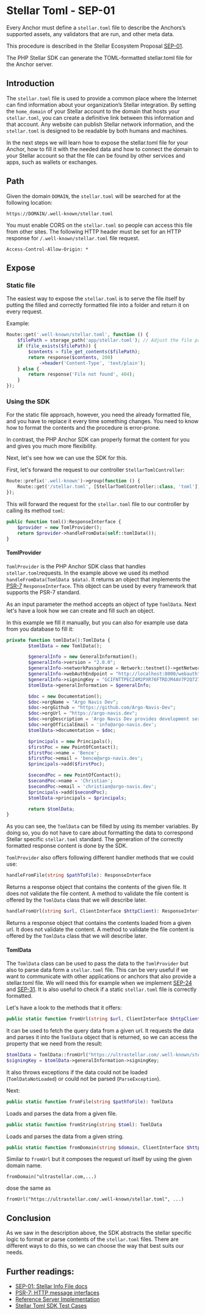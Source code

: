 # Stellar Toml - SEP-01

Every Anchor must define a `stellar.toml` file to describe the Anchors’s supported assets, any validators that are run, and other meta data. 

This procedure is described in the Stellar Ecosystem Proposal [SEP-01](https://github.com/stellar/stellar-protocol/blob/master/ecosystem/sep-0001.md).

The PHP Stellar SDK can generate the TOML-formatted stellar.toml file for the Anchor server.

## Introduction

The `stellar.toml` file is used to provide a common place where the Internet can find information about your organization’s Stellar integration. By setting the `home_domain` of your Stellar account to the domain that hosts your `stellar.toml`, you can create a definitive link between this information and that account. Any website can publish Stellar network information, and the `stellar.toml` is designed to be readable by both humans and machines.

In the next steps we will learn how to expose the stellar.toml file for your Anchor, how to fill it with the needed data and how to connect the domain to your Stellar account so that the file can be found by other services and apps, such as wallets or exchanges.

## Path

Given the domain `DOMAIN`, the `stellar.toml` will be searched for at the following location:

```
https://DOMAIN/.well-known/stellar.toml
```

You must enable CORS on the `stellar.toml` so people can access this file from other sites. The following HTTP header must be set for an HTTP response for `/.well-known/stellar.toml` file request.

```
Access-Control-Allow-Origin: *
```

## Expose

### Static file

The easiest way to expose the `stellar.toml` is to serve the file itself by putting the filled and correctly formatted file into a folder and return it on every request.

Example:
```php
Route::get('.well-known/stellar.toml', function () {
    $filePath = storage_path('app/stellar.toml'); // Adjust the file path as needed
    if (file_exists($filePath)) {
        $contents = file_get_contents($filePath);
        return response($contents, 200)
            ->header('Content-Type', 'text/plain');
    } else {
        return response('File not found', 404);
    }
});
```

### Using the SDK

For the static file approach, however, you need the already formatted file, and you have to replace it every time something changes. You need to know how to format the contents and the procedure is error-prone.

In contrast, the PHP Anchor SDK can properly format the content for you and gives you much more flexibility.

Next, let's see how we can use the SDK for this. 

First, let's forward the request to our controller `StellarTomlController`:
```php
Route::prefix('.well-known')->group(function () {
    Route::get('/stellar.toml', [StellarTomlController::class, 'toml']);
});
```
This will forward the request for the `stellar.toml` file to our controller by calling its method `toml`:

```php
public function toml():ResponseInterface {
    $provider = new TomlProvider();
    return $provider->handleFromData(self::tomlData());
}
```

#### TomlProvider

`TomlProvider` is the PHP Anchor SDK class that handles `stellar.toml`requests. In the example above we used its method ```handleFromData(TomlData $data)```.
It returns an object that implements the [PSR-7](https://www.php-fig.org/psr/psr-7/) `ResponseInterface`. This object can be used by every framework that supports the PSR-7 standard.

As an input parameter the method accepts an object of type `TomlData`. Next let's have a look how we can create and fill such an object.

In this example we fill it manually, but you can also for example use data from you database to fill it:

```php
private function tomlData():TomlData {
        $tomlData = new TomlData();

        $generalInfo = new GeneralInformation();
        $generalInfo->version = "2.0.0";
        $generalInfo->networkPassphrase = Network::testnet()->getNetworkPassphrase();
        $generalInfo->webAuthEndpoint = "http://localhost:8000/webauth";
        $generalInfo->signingKey = "GCIFNTTPECZ4M2PXR76FTRDJM4AV7P2Q7275FL24BNFB56XCWMO53474";
        $tomlData->generalInformation = $generalInfo;

        $doc = new Documentation();
        $doc->orgName = "Argo Navis Dev";
        $doc->orgGithub = "https://github.com/Argo-Navis-Dev";
        $doc->orgUrl = "https://argo-navis.dev";
        $doc->orgDescription = 'Argo Navis Dev provides development services related to Stellar';
        $doc->orgOfficialEmail = 'info@argo-navis.dev';
        $tomlData->documentation = $doc;

        $principals = new Principals();
        $firstPoc = new PointOfContact();
        $firstPoc->name = 'Bence';
        $firstPoc->email = 'bence@argo-navis.dev';
        $principals->add($firstPoc);

        $secondPoc = new PointOfContact();
        $secondPoc->name = 'Christian';
        $secondPoc->email = 'christian@argo-navis.dev';
        $principals->add($secondPoc);
        $tomlData->principals = $principals;

        return $tomlData;
}
```

As you can see, the `TomlData` can be filled by using its member variables. By doing so, you do not have to care about 
formatting the data to correspond Stellar specific `stellar.toml` standard. The generation of the correctly formatted
response content is done by the SDK.

`TomlProvider` also offers following different handler methods that we could use:

```php
handleFromFile(string $pathToFile): ResponseInterface
```
Returns a response object that contains the contents of the given file. It does not validate the file content. A method to validate the file content is offered by the `TomlData` class that we will describe later.

```php
handleFromUrl(string $url, ClientInterface $httpClient): ResponseInterface
```
Returns a response object that contains the contents loaded from a given url. It does not validate the content. A method to validate the file content is offered by the `TomlData` class that we will describe later.

#### TomlData

The `TomlData` class can be used to pass the data to the `TomlProvider` but also to parse data form a `stellar.toml` file. This can be very useful if we want to communicate with other applications or anchors that also provide a stellar.toml file. We will need this for example when we implement [SEP-24](https://github.com/stellar/stellar-protocol/blob/master/ecosystem/sep-0024.md) and [SEP-31](https://github.com/stellar/stellar-protocol/blob/master/ecosystem/sep-0031.md). It is also useful to check if a static `stellar.toml` file is correctly formatted.

Let's have a look to the methods that it offers:

```php
public static function fromUrl(string $url, ClientInterface $httpClient): TomlData
```
It can be used to fetch the query data from a given url. It requests the data and parses it into the `TomlData` object that is returned, so we can access the property that we need from the result:

```php
$tomlData = TomlData::fromUrl("https://ultrastellar.com/.well-known/stellar.toml", new Client());
$signingKey = $tomlData->generalInformation->signingKey;
```

It also throws exceptions if the data could not be loaded (`TomlDataNotLoaded`) or could not be parsed (`ParseException`).

Next:
```php
public static function fromFile(string $pathToFile): TomlData
```
Loads and parses the data from a given file.

```php
public static function fromString(string $toml): TomlData
```
Loads and parses the data from a given string.

```php
public static function fromDomain(string $domain, ClientInterface $httpClient): TomlData
```
Similar to `fromUrl` but it composes the request url itself by using the given domain name.

```fromDomain("ultrastellar.com,...)``` 

dose the same as 

```fromUrl("https://ultrastellar.com/.well-known/stellar.toml", ...)```

## Conclusion

As we saw in the description above, the SDK abstracts the stellar specific logic to format or parse contents of the `stellar.toml` files. There are different ways to do this, so we can choose the way that best suits our needs.

## Further readings:
- [SEP-01: Stellar Info File docs](https://github.com/stellar/stellar-protocol/blob/master/ecosystem/sep-0001.md)
- [PSR-7: HTTP message interfaces](https://www.php-fig.org/psr/psr-7/)
- [Reference Server Implementation](https://github.com/Argo-Navis-Dev/anchor-reference-server/blob/main/routes/web.php)
- [Stellar Toml SDK Test Cases](https://github.com/Argo-Navis-Dev/php-anchor-sdk/blob/main/tests/Sep01Test.php)

